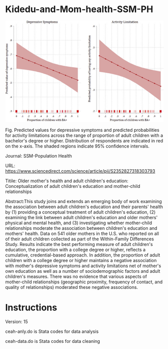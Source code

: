 # Kidedu-and-Mom-health-SSM-PH

![](Image/Figure.jpg)

Fig. Predicted values for depressive symptoms and predicted probabilities for activity limitations across the range of proportion of adult children with a bachelor's degree or higher. Distribution of respondents are indicated in red on the x-axis. The shaded regions indicate 95% confidence intervals.

Journal: SSM-Population Health

URL: https://www.sciencedirect.com/science/article/pii/S2352827318303793

Titile: Older mother's health and adult children's education: Conceptualization of adult children's education and mother-child relationships

Abstract:This study joins and extends an emerging body of work examining the association between adult children's education and their parents' health by (1) providing a conceptual treatment of adult children's education, (2) examining the link between adult children's education and older mothers' physical and mental health, and (3) investigating whether mother-child relationships moderate the association between children's education and mothers' health. Data on 541 older mothers in the U.S. who reported on all of their adult children collected as part of the Within-Family Differences Study. Results indicate the best performing measure of adult children's education, the proportion with a college degree or higher, reflects a cumulative, credential-based approach. In addition, the proportion of adult children with a college degree or higher maintains a negative association with mother's depressive symptoms and activity limitations net of mother's own education as well as a number of sociodemographic factors and adult children's measures. There was no evidence that various aspects of mother-child relationships (geographic proximity, frequency of contact, and quality of relationships) moderated these negative associations.

# Instructions
Version: 15

ceah-anly.do is Stata codes for data analysis

ceah-data.do is Stata codes for data cleaning 

